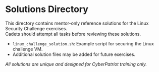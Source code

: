 # Solutions Directory

This directory contains mentor-only reference solutions for the Linux Security Challenge exercises.  
Cadets should attempt all tasks before reviewing these solutions.

- `linux_challenge_solution.sh`: Example script for securing the Linux challenge VM.
- Additional solution files may be added for future exercises.

*All solutions are unique and designed for CyberPatriot training only.*
